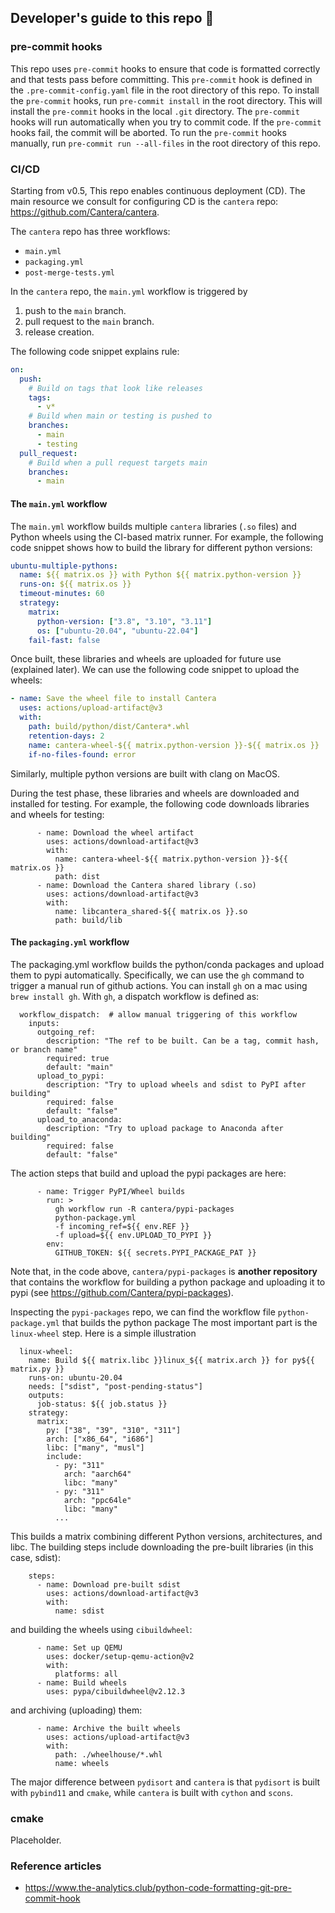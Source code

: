 ## Developer's guide to this repo 📌

### pre-commit hooks

This repo uses `pre-commit` hooks to ensure that code is formatted correctly and that tests pass before committing.
This `pre-commit` hook is defined in the `.pre-commit-config.yaml` file in the root directory of this repo.
To install the `pre-commit` hooks, run `pre-commit install` in the root directory.
This will install the `pre-commit` hooks in the local `.git` directory.
The `pre-commit` hooks will run automatically when you try to commit code.
If the `pre-commit` hooks fail, the commit will be aborted.
To run the `pre-commit` hooks manually, run `pre-commit run --all-files` in the root directory of this repo.

### CI/CD

Starting from v0.5, This repo enables continuous deployment (CD). The main resource we consult for configuring CD
is the `cantera` repo: https://github.com/Cantera/cantera.

The `cantera` repo has three workflows:

- `main.yml`
- `packaging.yml`
- `post-merge-tests.yml`

In the `cantera` repo, the `main.yml` workflow is triggered by

1. push to the `main` branch.
2. pull request to the `main` branch.
3. release creation.

The following code snippet explains rule:

```yaml
on:
  push:
    # Build on tags that look like releases
    tags:
      - v*
    # Build when main or testing is pushed to
    branches:
      - main
      - testing
  pull_request:
    # Build when a pull request targets main
    branches:
      - main
```

#### The `main.yml` workflow

The `main.yml` workflow builds multiple `cantera` libraries (`.so` files) and Python wheels using the CI-based matrix runner.
For example, the following code snippet shows how to build the library for different python versions:

```yaml
ubuntu-multiple-pythons:
  name: ${{ matrix.os }} with Python ${{ matrix.python-version }}
  runs-on: ${{ matrix.os }}
  timeout-minutes: 60
  strategy:
    matrix:
      python-version: ["3.8", "3.10", "3.11"]
      os: ["ubuntu-20.04", "ubuntu-22.04"]
    fail-fast: false
```

Once built, these libraries and wheels are uploaded for future use (explained later).
We can use the following code snippet to upload the wheels:

```yaml
- name: Save the wheel file to install Cantera
  uses: actions/upload-artifact@v3
  with:
    path: build/python/dist/Cantera*.whl
    retention-days: 2
    name: cantera-wheel-${{ matrix.python-version }}-${{ matrix.os }}
    if-no-files-found: error
```

Similarly, multiple python versions are built with clang on MacOS.

During the test phase, these libraries and wheels are downloaded and installed for testing.
For example, the following code downloads libraries and wheels for testing:

```
      - name: Download the wheel artifact
        uses: actions/download-artifact@v3
        with:
          name: cantera-wheel-${{ matrix.python-version }}-${{ matrix.os }}
          path: dist
      - name: Download the Cantera shared library (.so)
        uses: actions/download-artifact@v3
        with:
          name: libcantera_shared-${{ matrix.os }}.so
          path: build/lib
```

#### The `packaging.yml` workflow

The packaging.yml workflow builds the python/conda packages and upload them to pypi automatically.
Specifically, we can use the `gh` command to trigger a manual run of github actions.
You can install `gh` on a mac using `brew install gh`. With `gh`, a dispatch workflow is defined as:

```
  workflow_dispatch:  # allow manual triggering of this workflow
    inputs:
      outgoing_ref:
        description: "The ref to be built. Can be a tag, commit hash, or branch name"
        required: true
        default: "main"
      upload_to_pypi:
        description: "Try to upload wheels and sdist to PyPI after building"
        required: false
        default: "false"
      upload_to_anaconda:
        description: "Try to upload package to Anaconda after building"
        required: false
        default: "false"
```

The action steps that build and upload the pypi packages are here:

```
      - name: Trigger PyPI/Wheel builds
        run: >
          gh workflow run -R cantera/pypi-packages
          python-package.yml
          -f incoming_ref=${{ env.REF }}
          -f upload=${{ env.UPLOAD_TO_PYPI }}
        env:
          GITHUB_TOKEN: ${{ secrets.PYPI_PACKAGE_PAT }}
```

Note that, in the code above, `cantera/pypi-packages` is **another repository** that contains the workflow for building
a python package and uploading it to pypi (see https://github.com/Cantera/pypi-packages).

Inspecting the `pypi-packages` repo, we can find the workflow file `python-package.yml` that builds the python package
The most important part is the `linux-wheel` step. Here is a simple illustration

```
  linux-wheel:
    name: Build ${{ matrix.libc }}linux_${{ matrix.arch }} for py${{ matrix.py }}
    runs-on: ubuntu-20.04
    needs: ["sdist", "post-pending-status"]
    outputs:
      job-status: ${{ job.status }}
    strategy:
      matrix:
        py: ["38", "39", "310", "311"]
        arch: ["x86_64", "i686"]
        libc: ["many", "musl"]
        include:
          - py: "311"
            arch: "aarch64"
            libc: "many"
          - py: "311"
            arch: "ppc64le"
            libc: "many"
          ...
```

This builds a matrix combining different Python versions, architectures, and libc.
The building steps include downloading the pre-built libraries (in this case, sdist):

```
    steps:
      - name: Download pre-built sdist
        uses: actions/download-artifact@v3
        with:
          name: sdist
```

and building the wheels using `cibuildwheel`:

```
      - name: Set up QEMU
        uses: docker/setup-qemu-action@v2
        with:
          platforms: all
      - name: Build wheels
        uses: pypa/cibuildwheel@v2.12.3
```

and archiving (uploading) them:

```
      - name: Archive the built wheels
        uses: actions/upload-artifact@v3
        with:
          path: ./wheelhouse/*.whl
          name: wheels
```

The major difference between `pydisort` and `cantera` is that `pydisort` is built with `pybind11` and `cmake`,
while `cantera` is built with `cython` and `scons`.

### cmake

Placeholder.

### Reference articles

- https://www.the-analytics.club/python-code-formatting-git-pre-commit-hook
